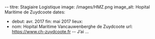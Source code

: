 --
titre: Stagiaire Logistique
image: /images/HMZ.png
image_alt: Hopital Maritime de Zuydcoote
dates:
  - debut: avr. 2017
    fin: mai 2017
lieux: 
  - nom: Hopital Maritime Vancauwenberghe de Zuydcoote
    url: https://www.ch-zuydcoote.fr
--
J’ai ...
